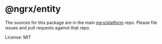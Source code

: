 @ngrx/entity
=======

The sources for this package are in the main [ngrx/platform](https://github.com/ngrx/platform) repo. Please file issues and pull requests against that repo.

License: MIT
